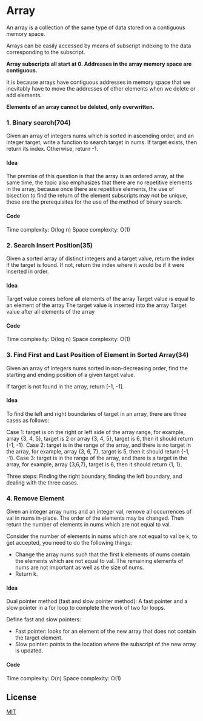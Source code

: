 # Array

An array is a collection of the same type of data stored on a contiguous memory space.

Arrays can be easily accessed by means of subscript indexing to the data corresponding to the subscript.

<b>Array subscripts all start at 0.
Addresses in the array memory space are contiguous.</b>

It is because arrays have contiguous addresses in memory space that we inevitably have to move the addresses of other elements when we delete or add elements.

<b> Elements of an array cannot be deleted, only overwritten. </b>

### 1. Binary search(704)

Given an array of integers nums which is sorted in ascending order, and an integer target, write a function to search target in nums. If target exists, then return its index. Otherwise, return -1.

#### Idea
The premise of this question is that the array is an ordered array, at the same time, the topic also emphasizes that there are no repetitive elements in the array, because once there are repetitive elements, the use of bisection to find the return of the element subscripts may not be unique, these are the prerequisites for the use of the method of binary search.

#### Code
Time complexity: O(log n)
Space complexity: O(1)

### 2. Search Insert Position(35)
Given a sorted array of distinct integers and a target value, return the index if the target is found. If not, return the index where it would be if it were inserted in order.

#### Idea
Target value comes before all elements of the array
Target value is equal to an element of the array
The target value is inserted into the array
Target value after all elements of the array

#### Code
Time complexity: O(log n)
Space complexity: O(1)

### 3. Find First and Last Position of Element in Sorted Array(34)

Given an array of integers nums sorted in non-decreasing order, find the starting and ending position of a given target value.

If target is not found in the array, return [-1, -1].

#### Idea
To find the left and right boundaries of target in an array, there are three cases as follows:

Case 1: target is on the right or left side of the array range, for example, array {3, 4, 5}, target is 2 or array {3, 4, 5}, target is 6, then it should return {-1, -1}.
Case 2: target is in the range of the array, and there is no target in the array, for example, array {3, 6, 7}, target is 5, then it should return {-1, -1}.
Case 3: target is in the range of the array, and there is a target in the array, for example, array {3,6,7}, target is 6, then it should return {1, 1}.

Three steps:
Finding the right boundary, 
finding the left boundary, 
and dealing with the three cases.

### 4. Remove Element

Given an integer array nums and an integer val, remove all occurrences of val in nums in-place. The order of the elements may be changed. Then return the number of elements in nums which are not equal to val.

Consider the number of elements in nums which are not equal to val be k, to get accepted, you need to do the following things:

 - Change the array nums such that the first k elements of nums contain the elements which are not equal to val. The remaining elements of nums are not important as well as the size of nums.
 - Return k.

#### Idea

Dual pointer method (fast and slow pointer method): A fast pointer and a slow pointer in a for loop to complete the work of two for loops.

Define fast and slow pointers:

 - Fast pointer: looks for an element of the new array that does not contain the target element.
 - Slow pointer: points to the location where the subscript of the new array is updated.

#### Code
Time complexity: O(n)
Space complexity: O(1)
## License

[MIT](https://choosealicense.com/licenses/mit/)